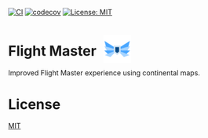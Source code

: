 [![CI](https://github.com/ramblin-rose/wow-FlightMaster/actions/workflows/ci.yml/badge.svg?branch=master)](https://github.com/ramblin-rose/wow-FlightMaster/actions/workflows/ci.yml)
[![codecov](https://codecov.io/gh/ramblin-rose/wow-FlightMaster/branch/master/graph/badge.svg?token=XG5CAZ6LIC)](https://codecov.io/gh/ramblin-rose/wow-FlightMaster)
[![License: MIT](https://img.shields.io/badge/License-MIT-yellow.svg)](https://github.com/ramblin-rose/wow-FlightMaster/blob/master/LICENSE)

# Flight Master<img src="/src/assets/wings.png" alt="icon" style="width: 2em;height: 2em;margin-bottom: -.515em;margin-left: .5em;max-width:  2em;max-height: 2em;position: relative;"/>
Improved Flight Master experience using continental maps.

# License

[MIT](https://github.com/ramblin-rose/wow-FlightMaster/blob/master/LICENSE)
